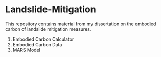 # Landslide-Mitigation
This repository contains material from my dissertation on the embodied carbon of landslide mitigation measures.

1. Embodied Carbon Calculator 
2. Embodied Carbon Data 
3. MARS Model
